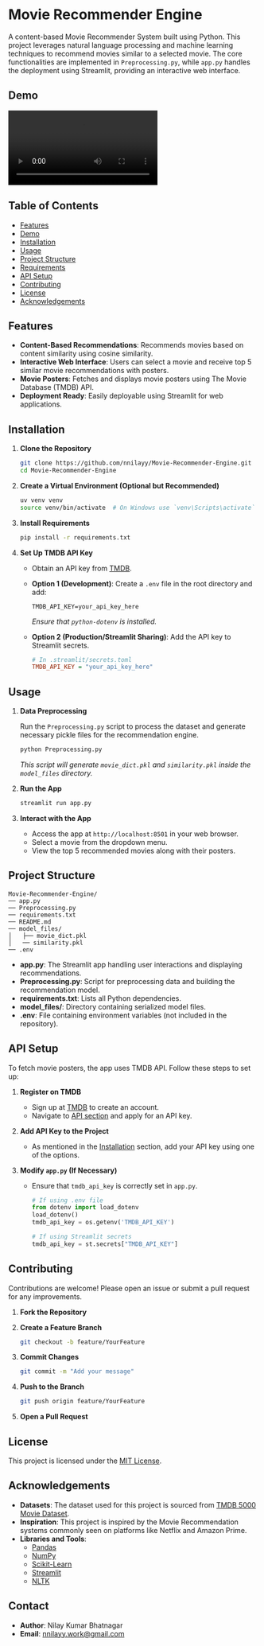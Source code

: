 # Movie Recommender Engine

A content-based Movie Recommender System built using Python. This project leverages natural language processing and machine learning techniques to recommend movies similar to a selected movie. The core functionalities are implemented in `Preprocessing.py`, while `app.py` handles the deployment using Streamlit, providing an interactive web interface.

## Demo
![Demo Video](assets/mre-demo-video.mp4)

## Table of Contents

- [Features](#features)
- [Demo](#demo)
- [Installation](#installation)
- [Usage](#usage)
- [Project Structure](#project-structure)
- [Requirements](#requirements)
- [API Setup](#api-setup)
- [Contributing](#contributing)
- [License](#license)
- [Acknowledgements](#acknowledgements)

## Features

- **Content-Based Recommendations**: Recommends movies based on content similarity using cosine similarity.
- **Interactive Web Interface**: Users can select a movie and receive top 5 similar movie recommendations with posters.
- **Movie Posters**: Fetches and displays movie posters using The Movie Database (TMDB) API.
- **Deployment Ready**: Easily deployable using Streamlit for web applications.

## Installation

1. **Clone the Repository**

   ```bash
   git clone https://github.com/nnilayy/Movie-Recommender-Engine.git
   cd Movie-Recommender-Engine
   ```

2. **Create a Virtual Environment (Optional but Recommended)**

   ```bash
   uv venv venv
   source venv/bin/activate  # On Windows use `venv\Scripts\activate`
   ```

3. **Install Requirements**

   ```bash
   pip install -r requirements.txt
   ```

4. **Set Up TMDB API Key**

   - Obtain an API key from [TMDB](https://www.themoviedb.org/documentation/api).
   - **Option 1 (Development)**: Create a `.env` file in the root directory and add:

     ```env
     TMDB_API_KEY=your_api_key_here
     ```

     *Ensure that `python-dotenv` is installed.*

   - **Option 2 (Production/Streamlit Sharing)**: Add the API key to Streamlit secrets.

     ```ini
     # In .streamlit/secrets.toml
     TMDB_API_KEY = "your_api_key_here"
     ```

## Usage

1. **Data Preprocessing**

   Run the `Preprocessing.py` script to process the dataset and generate necessary pickle files for the recommendation engine.

   ```bash
   python Preprocessing.py
   ```

   *This script will generate `movie_dict.pkl` and `similarity.pkl` inside the `model_files` directory.*

2. **Run the App**

   ```bash
   streamlit run app.py
   ```

3. **Interact with the App**

   - Access the app at `http://localhost:8501` in your web browser.
   - Select a movie from the dropdown menu.
   - View the top 5 recommended movies along with their posters.

## Project Structure

```
Movie-Recommender-Engine/
── app.py
── Preprocessing.py
── requirements.txt
── README.md
── model_files/
│   ├── movie_dict.pkl
│   ── similarity.pkl
── .env
```

- **app.py**: The Streamlit app handling user interactions and displaying recommendations.
- **Preprocessing.py**: Script for preprocessing data and building the recommendation model.
- **requirements.txt**: Lists all Python dependencies.
- **model_files/**: Directory containing serialized model files.
- **.env**: File containing environment variables (not included in the repository).

## API Setup

To fetch movie posters, the app uses TMDB API. Follow these steps to set up:

1. **Register on TMDB**

   - Sign up at [TMDB](https://www.themoviedb.org/signup) to create an account.
   - Navigate to [API section](https://www.themoviedb.org/documentation/api) and apply for an API key.

2. **Add API Key to the Project**

   - As mentioned in the [Installation](#installation) section, add your API key using one of the options.

3. **Modify `app.py` (If Necessary)**

   - Ensure that `tmdb_api_key` is correctly set in `app.py`.

     ```python
     # If using .env file
     from dotenv import load_dotenv
     load_dotenv()
     tmdb_api_key = os.getenv('TMDB_API_KEY')
     ```

     ```python
     # If using Streamlit secrets
     tmdb_api_key = st.secrets["TMDB_API_KEY"]
     ```

## Contributing

Contributions are welcome! Please open an issue or submit a pull request for any improvements.

1. **Fork the Repository**

2. **Create a Feature Branch**

   ```bash
   git checkout -b feature/YourFeature
   ```

3. **Commit Changes**

   ```bash
   git commit -m "Add your message"
   ```

4. **Push to the Branch**

   ```bash
   git push origin feature/YourFeature
   ```

5. **Open a Pull Request**

## License

This project is licensed under the [MIT License](LICENSE).

## Acknowledgements

- **Datasets**: The dataset used for this project is sourced from [TMDB 5000 Movie Dataset](https://www.kaggle.com/datasets/tmdb/tmdb-movie-metadata).
- **Inspiration**: This project is inspired by the Movie Recommendation systems commonly seen on platforms like Netflix and Amazon Prime.
- **Libraries and Tools**:
  - [Pandas](https://pandas.pydata.org/)
  - [NumPy](https://numpy.org/)
  - [Scikit-Learn](https://scikit-learn.org/stable/)
  - [Streamlit](https://streamlit.io/)
  - [NLTK](https://www.nltk.org/)

## Contact

- **Author**: Nilay Kumar Bhatnagar
- **Email**: nnilayy.work@gmail.com
